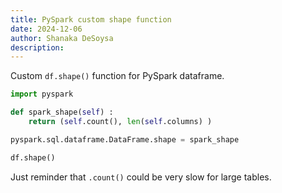 ```yaml
---
title: PySpark custom shape function
date: 2024-12-06
author: Shanaka DeSoysa
description: 
---
```


Custom `df.shape()` function for PySpark dataframe.

```python
import pyspark

def spark_shape(self) :
    return (self.count(), len(self.columns) )

pyspark.sql.dataframe.DataFrame.shape = spark_shape

df.shape()
```

Just reminder that `.count()` could be very slow for large tables. 

